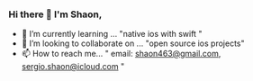 ### Hi there 👋 I'm Shaon, 




- 🌱 I’m currently learning ... "native ios with swift "
- 👯 I’m looking to collaborate on ... "open source ios projects"
- 📫 How to reach me... " email: shaon463@gmail.com, sergio.shaon@icloud.com "

